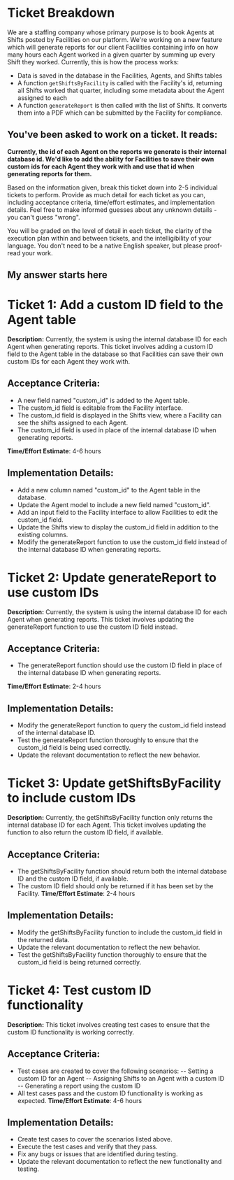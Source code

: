 # Ticket Breakdown
We are a staffing company whose primary purpose is to book Agents at Shifts posted by Facilities on our platform. We're working on a new feature which will generate reports for our client Facilities containing info on how many hours each Agent worked in a given quarter by summing up every Shift they worked. Currently, this is how the process works:

- Data is saved in the database in the Facilities, Agents, and Shifts tables
- A function `getShiftsByFacility` is called with the Facility's id, returning all Shifts worked that quarter, including some metadata about the Agent assigned to each
- A function `generateReport` is then called with the list of Shifts. It converts them into a PDF which can be submitted by the Facility for compliance.

## You've been asked to work on a ticket. It reads:

**Currently, the id of each Agent on the reports we generate is their internal database id. We'd like to add the ability for Facilities to save their own custom ids for each Agent they work with and use that id when generating reports for them.**


Based on the information given, break this ticket down into 2-5 individual tickets to perform. Provide as much detail for each ticket as you can, including acceptance criteria, time/effort estimates, and implementation details. Feel free to make informed guesses about any unknown details - you can't guess "wrong".


You will be graded on the level of detail in each ticket, the clarity of the execution plan within and between tickets, and the intelligibility of your language. You don't need to be a native English speaker, but please proof-read your work.

## My answer starts here

# Ticket 1: Add a custom ID field to the Agent table

**Description:** Currently, the system is using the internal database ID for each Agent when generating reports. This ticket involves adding a custom ID field to the Agent table in the database so that Facilities can save their own custom IDs for each Agent they work with.

## Acceptance Criteria:

- A new field named "custom_id" is added to the Agent table.
- The custom_id field is editable from the Facility interface.
- The custom_id field is displayed in the Shifts view, where a Facility can see the shifts assigned to each Agent.
- The custom_id field is used in place of the internal database ID when generating reports.

**Time/Effort Estimate**: 4-6 hours

## Implementation Details:

- Add a new column named "custom_id" to the Agent table in the database.
- Update the Agent model to include a new field named "custom_id".
- Add an input field to the Facility interface to allow Facilities to edit the custom_id field.
- Update the Shifts view to display the custom_id field in addition to the existing columns.
- Modify the generateReport function to use the custom_id field instead of the internal database ID when generating reports.

# Ticket 2: Update generateReport to use custom IDs

**Description:** Currently, the system is using the internal database ID for each Agent when generating reports. This ticket involves updating the generateReport function to use the custom ID field instead.

## Acceptance Criteria:

- The generateReport function should use the custom ID field in place of the internal database ID when generating reports.

**Time/Effort Estimate**: 2-4 hours

## Implementation Details:

- Modify the generateReport function to query the custom_id field instead of the internal database ID.
- Test the generateReport function thoroughly to ensure that the custom_id field is being used correctly.
- Update the relevant documentation to reflect the new behavior.

# Ticket 3: Update getShiftsByFacility to include custom IDs

**Description:** Currently, the getShiftsByFacility function only returns the internal database ID for each Agent. This ticket involves updating the function to also return the custom ID field, if available.

## Acceptance Criteria:

- The getShiftsByFacility function should return both the internal database ID and the custom ID field, if available.
- The custom ID field should only be returned if it has been set by the Facility.
**Time/Effort Estimate**: 2-4 hours

## Implementation Details:

- Modify the getShiftsByFacility function to include the custom_id field in the returned data.
- Update the relevant documentation to reflect the new behavior.
- Test the getShiftsByFacility function thoroughly to ensure that the custom_id field is being returned correctly.


# Ticket 4: Test custom ID functionality

**Description:** This ticket involves creating test cases to ensure that the custom ID functionality is working correctly.

## Acceptance Criteria:

- Test cases are created to cover the following scenarios:
    -- Setting a custom ID for an Agent
    -- Assigning Shifts to an Agent with a custom ID
    -- Generating a report using the custom ID
- All test cases pass and the custom ID functionality is working as expected.
**Time/Effort Estimate**: 4-6 hours

## Implementation Details:

- Create test cases to cover the scenarios listed above.
- Execute the test cases and verify that they pass.
- Fix any bugs or issues that are identified during testing.
- Update the relevant documentation to reflect the new functionality and testing.
